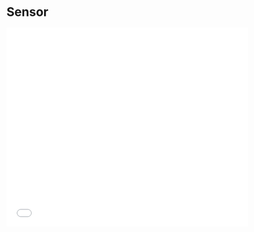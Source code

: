 
# Sensor

<iframe width="560" height="461" src="//www.youtube.com/embed/4Zo5RMPGo-A" frameborder="0"></iframe>


